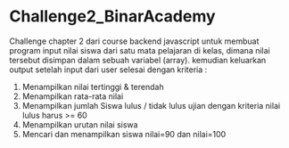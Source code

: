 # Challenge2_BinarAcademy
Challenge chapter 2 dari course backend javascript untuk membuat program input nilai siswa dari satu mata pelajaran di kelas, dimana nilai tersebut disimpan dalam sebuah variabel (array). 
kemudian keluarkan output setelah input dari user selesai dengan kriteria : 
1. Menampilkan nilai tertinggi & terendah
2. Menampilkan rata-rata nilai
3. Menampilkan jumlah Siswa lulus / tidak lulus ujian dengan kriteria nilai lulus harus >= 60
4. Menampilkan urutan nilai siswa
5. Mencari dan menampilkan siswa nilai=90 dan nilai=100
